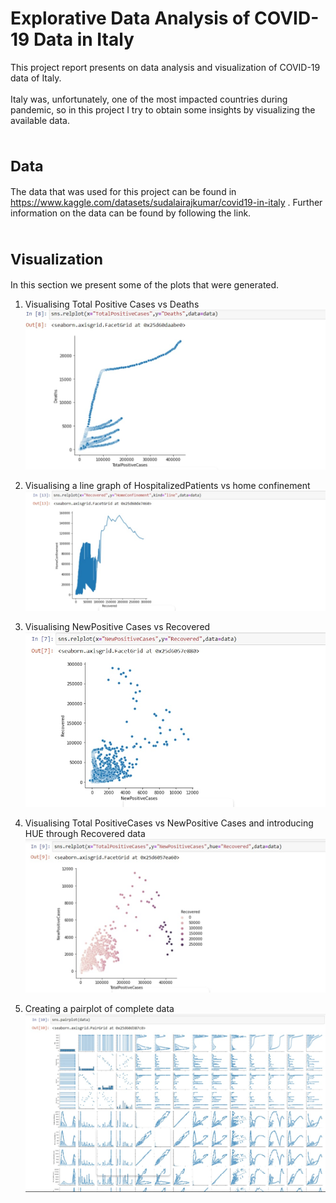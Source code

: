 # Explorative Data Analysis of COVID-19 Data in Italy

This project report presents on data analysis and visualization of COVID-19 data of Italy.
<br /> <br />
Italy was, unfortunately, one of the most impacted countries during pandemic, so in this project I try to obtain some insights by visualizing the available data. 

# <sub>Data</sub>
The data that was used for this project can be found in https://www.kaggle.com/datasets/sudalairajkumar/covid19-in-italy . Further information on the data can be found by following the link.

# <sub>Visualization</sub>
In this section we present some of the plots that were generated.

1. Visualising Total Positive Cases vs Deaths
![](plots/TotalPositiveCases_vs_Deaths.jpg)

2. Visualising a line graph of HospitalizedPatients vs home confinement
![](plots/Recovered_vs_HomeConfinement.jpg)

3. Visualising NewPositive Cases vs Recovered
![](plots/NewPositiveCases_vs_Recovered.jpg)

4. Visualising Total PositiveCases vs NewPositive Cases and introducing HUE through Recovered data
![](plots/TotalPositiveCases_vs_NewPositiveCases.jpg)

5. Creating a pairplot of complete data
![](plots/gridView.jpg)


